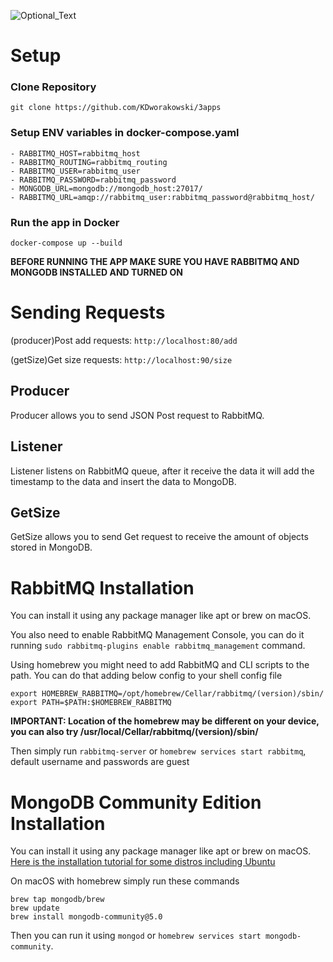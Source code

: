 ![Optional_Text](../master/docs/docs.drawio.png)
# Setup
### Clone Repository
`git clone https://github.com/KDworakowski/3apps`
### Setup ENV variables in docker-compose.yaml
```
- RABBITMQ_HOST=rabbitmq_host
- RABBITMQ_ROUTING=rabbitmq_routing
- RABBITMQ_USER=rabbitmq_user
- RABBITMQ_PASSWORD=rabbitmq_password
- MONGODB_URL=mongodb://mongodb_host:27017/
- RABBITMQ_URL=amqp://rabbitmq_user:rabbitmq_password@rabbitmq_host/
```
### Run the app in Docker
`docker-compose up --build`

**BEFORE RUNNING THE APP MAKE SURE YOU HAVE RABBITMQ AND MONGODB INSTALLED AND TURNED ON**
# Sending Requests
(producer)Post add requests: `http://localhost:80/add`

(getSize)Get size requests: `http://localhost:90/size`
## Producer
Producer allows you to send JSON Post request to RabbitMQ.
## Listener
Listener listens on RabbitMQ queue, after it receive the data it will add the timestamp to the data and insert the data to MongoDB.
## GetSize
GetSize allows you to send Get request to receive the amount of objects stored in MongoDB.
# RabbitMQ Installation
You can install it using any package manager like apt or brew on macOS.

You also need to enable RabbitMQ Management Console, you can do it running `sudo rabbitmq-plugins enable rabbitmq_management` command.

Using homebrew you might need to add RabbitMQ and CLI scripts to the path.
You can do that adding below config to your shell config file
```
export HOMEBREW_RABBITMQ=/opt/homebrew/Cellar/rabbitmq/(version)/sbin/
export PATH=$PATH:$HOMEBREW_RABBITMQ
```
**IMPORTANT: Location of the homebrew may be different on your device, you can also try /usr/local/Cellar/rabbitmq/(version)/sbin/**

Then simply run `rabbitmq-server` or `homebrew services start rabbitmq`, default username and passwords are guest
# MongoDB Community Edition Installation
You can install it using any package manager like apt or brew on macOS.
[Here is the installation tutorial for some distros including Ubuntu](https://www.mongodb.com/docs/manual/tutorial/install-mongodb-on-ubuntu/)

On macOS with homebrew simply run these commands
```
brew tap mongodb/brew
brew update
brew install mongodb-community@5.0
```

Then you can run it using `mongod` or `homebrew services start mongodb-community`.
